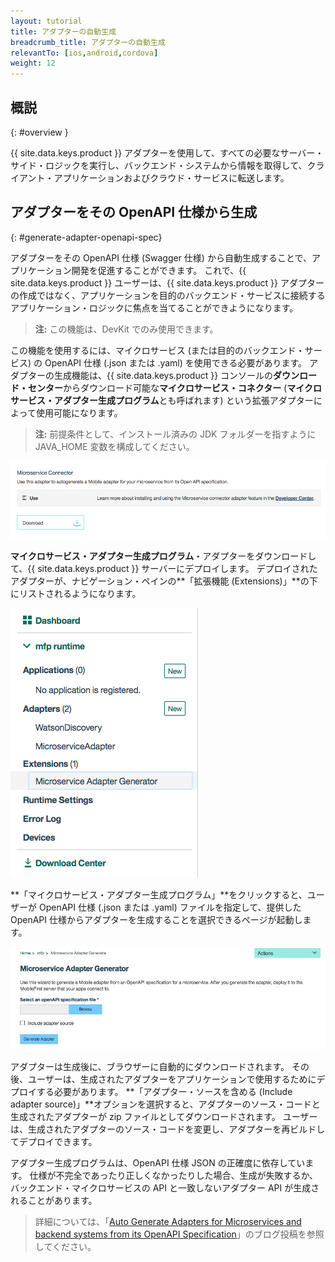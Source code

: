 ```yaml
---
layout: tutorial
title: アダプターの自動生成
breadcrumb_title: アダプターの自動生成
relevantTo: [ios,android,cordova]
weight: 12
---
```

<!-- NLS_CHARSET=UTF-8 -->
## 概説
{: #overview }

{{ site.data.keys.product }} アダプターを使用して、すべての必要なサーバー・サイド・ロジックを実行し、バックエンド・システムから情報を取得して、クライアント・アプリケーションおよびクラウド・サービスに転送します。

##  アダプターをその OpenAPI 仕様から生成
{: #generate-adapter-openapi-spec}

アダプターをその OpenAPI 仕様 (Swagger 仕様) から自動生成することで、アプリケーション開発を促進することができます。 これで、{{ site.data.keys.product }} ユーザーは、{{ site.data.keys.product }} アダプターの作成ではなく、アプリケーションを目的のバックエンド・サービスに接続するアプリケーション・ロジックに焦点を当てることができようになります。

>**注:** この機能は、DevKit でのみ使用できます。

この機能を使用するには、マイクロサービス (または目的のバックエンド・サービス) の OpenAPI 仕様 (.json または .yaml) を使用できる必要があります。 アダプターの生成機能は、{{ site.data.keys.product }} コンソールの**ダウンロード・センター**からダウンロード可能な**マイクロサービス・コネクター** (**マイクロサービス・アダプター生成プログラム**とも呼ばれます) という拡張アダプターによって使用可能になります。

>**注:** 前提条件として、インストール済みの JDK フォルダーを指すように JAVA_HOME 変数を構成してください。


  ![ダウンロード・センターでのアダプター生成プログラムのイメージ](./AdapterGen_DownloadCenter.png)


**マイクロサービス・アダプター生成プログラム**・アダプターをダウンロードして、{{ site.data.keys.product }} サーバーにデプロイします。 デプロイされたアダプターが、ナビゲーション・ペインの**「拡張機能 (Extensions)」**の下にリストされるようになります。


  ![ナビゲーション・ペインでのアダプター生成プログラムのイメージ](./AdapterGen_naviagtionPane.png)


**「マイクロサービス・アダプター生成プログラム」**をクリックすると、ユーザーが OpenAPI 仕様 (.json または .yaml) ファイルを指定して、提供した OpenAPI 仕様からアダプターを生成することを選択できるページが起動します。

  ![「アダプター生成プログラム (Adapter generator)」ページのイメージ](./AdapterGen_generationPage.png)


アダプターは生成後に、ブラウザーに自動的にダウンロードされます。 その後、ユーザーは、生成されたアダプターをアプリケーションで使用するためにデプロイする必要があります。 **「アダプター・ソースを含める (Include adapter source)」**オプションを選択すると、アダプターのソース・コードと生成されたアダプターが zip ファイルとしてダウンロードされます。 ユーザーは、生成されたアダプターのソース・コードを変更し、アダプターを再ビルドしてデプロイできます。

アダプター生成プログラムは、OpenAPI 仕様 JSON の正確度に依存しています。 仕様が不完全であったり正しくなかったりした場合、生成が失敗するか、バックエンド・マイクロサービスの API と一致しないアダプター API が生成されることがあります。

>詳細については、「[Auto Generate Adapters for Microservices and backend systems from its OpenAPI Specification](https://mobilefirstplatform.ibmcloud.com/blog/2017/08/10/autogenerate-adapter-from-openapi-specification/)」のブログ投稿を参照してください。
